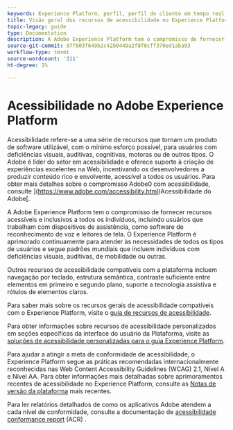 ```yaml
---
keywords: Experience Platform, perfil, perfil do cliente em tempo real, solução de problemas, API, perfil unificado, perfil unificado, unificado, perfil, rtcp, gráficos XDM
title: Visão geral dos recursos de acessibilidade no Experience Platform
topic-legacy: guide
type: Documentation
description: A Adobe Experience Platform tem o compromisso de fornecer recursos acessíveis e inclusivos para todos os indivíduos.
source-git-commit: 97f803f649b2c42b0449a2f8f0cff370ed1aba93
workflow-type: tm+mt
source-wordcount: '311'
ht-degree: 1%

---
```



# Acessibilidade no Adobe Experience Platform

Acessibilidade refere-se a uma série de recursos que tornam um produto de software utilizável, com o mínimo esforço possível, para usuários com deficiências visuais, auditivas, cognitivas, motoras ou de outros tipos. O Adobe é líder do setor em acessibilidade e oferece suporte à criação de experiências excelentes na Web, incentivando os desenvolvedores a produzir conteúdo rico e envolvente, acessível a todos os usuários. Para obter mais detalhes sobre o compromisso Adobe0 com acessibilidade, consulte ](https://www.adobe.com/accessibility.html)Acessibilidade do Adobe[.

A Adobe Experience Platform tem o compromisso de fornecer recursos acessíveis e inclusivos a todos os indivíduos, incluindo usuários que trabalham com dispositivos de assistência, como software de reconhecimento de voz e leitores de tela. O Experience Platform é aprimorado continuamente para atender às necessidades de todos os tipos de usuários e segue padrões mundiais que incluem indivíduos com deficiências visuais, auditivas, de mobilidade ou outras.

Outros recursos de acessibilidade compatíveis com a plataforma incluem navegação por teclado, estrutura semântica, contraste suficiente entre elementos em primeiro e segundo plano, suporte a tecnologia assistiva e rótulos de elementos claros.

Para saber mais sobre os recursos gerais de acessibilidade compatíveis com o Experience Platform, visite o [guia de recursos de acessibilidade](features.md).

Para obter informações sobre recursos de acessibilidade personalizados em seções específicas da interface do usuário da Plataforma, visite as [soluções de acessibilidade personalizadas para o guia Experience Platform](custom.md).

Para ajudar a atingir a meta de conformidade de acessibilidade, o Experience Platform segue as práticas recomendadas internacionalmente reconhecidas nas Web Content Accessibility Guidelines (WCAG) 2.1, Nível A e Nível AA. Para obter informações mais detalhadas sobre aprimoramentos recentes de acessibilidade no Experience Platform, consulte as [Notas de versão da plataforma](../release-notes/latest/latest.md) mais recentes.

Para ler relatórios detalhados de como os aplicativos Adobe atendem a cada nível de conformidade, consulte a documentação de [acessibilidade conformance report](https://www.adobe.com/accessibility/compliance.html) (ACR) .